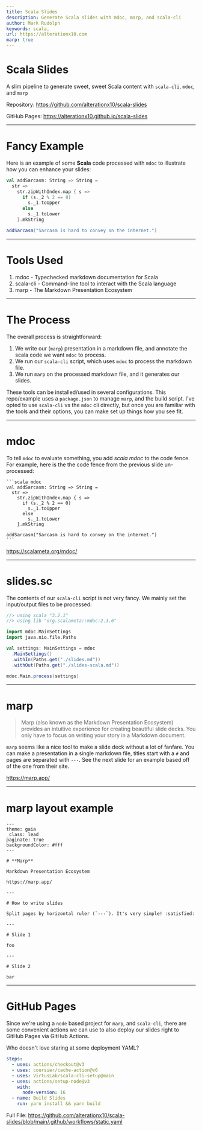 ```yaml
---
title: Scala Slides
description: Generate Scala slides with mdoc, marp, and scala-cli
author: Mark Rudolph
keywords: scala,
url: https://alterationx10.com
marp: true
---
```


# Scala Slides

A slim pipeline to generate sweet, sweet Scala content with `scala-cli`, `mdoc`,
and `marp`

Repository: https://github.com/alterationx10/scala-slides

GitHub Pages: https://alterationx10.github.io/scala-slides

---

# Fancy Example

Here is an example of some **Scala** code processed with `mdoc` to illustrate
how you can enhance your slides:

```scala mdoc
val addSarcasm: String => String =
  str =>
    str.zipWithIndex.map { s =>
      if (s._2 % 2 == 0)
        s._1.toUpper
      else
        s._1.toLower
    }.mkString

addSarcasm("Sarcasm is hard to convey on the internet.")
```

---

# Tools Used

1. mdoc - Typechecked markdown documentation for Scala
2. scala-cli - Command-line tool to interact with the Scala language
3. marp - The Markdown Presentation Ecosystem

---

# The Process

The overall process is straightforward:

1. We write our (`marp`) presentation in a markdown file, and annotate the scala
   code we want `mdoc` to process.
2. We run our `scala-cli` script, which uses `mdoc` to process the markdown
   file.
3. We run `marp` on the processed markdown file, and it generates our slides.

These tools can be installed/used in several configurations. This repo/example
uses a `package.json` to manage `marp`, and the build script. I've opted to use
`scala-cli` vs the `mdoc` cli directly, but once you are familiar with the tools
and their options, you can make set up things how you see fit.

---

# mdoc

To tell `mdoc` to evaluate something, you add _scala mdoc_ to the code fence.
For example, here is the the code fence from the previous slide un-processed:

````
```scala mdoc
val addSarcasm: String => String =
  str =>
    str.zipWithIndex.map { s =>
      if (s._2 % 2 == 0)
        s._1.toUpper
      else
        s._1.toLower
    }.mkString

addSarcasm("Sarcasm is hard to convey on the internet.")
```
````

https://scalameta.org/mdoc/

---

# slides.sc

The contents of our `scala-cli` script is not very fancy. We mainly set the
input/output files to be processed:

```scala
//> using scala "3.2.1"
//> using lib "org.scalameta::mdoc:2.3.6"

import mdoc.MainSettings
import java.nio.file.Paths

val settings: MainSettings = mdoc
  .MainSettings()
  .withIn(Paths.get("./slides.md"))
  .withOut(Paths.get("./slides-scala.md"))

mdoc.Main.process(settings)
```

---

# marp

> Marp (also known as the Markdown Presentation Ecosystem) provides an intuitive
> experience for creating beautiful slide decks. You only have to focus on
> writing your story in a Markdown document.

`marp` seems like a nice tool to make a slide deck without a lot of fanfare. You
can make a presentation in a single markdown file, titles start with a `#` and
pages are separated with `---`. See the next slide for an example based off of
the one from their site.

https://marp.app/

---

# marp layout example

```
---
theme: gaia
_class: lead
paginate: true
backgroundColor: #fff
---

# **Marp**

Markdown Presentation Ecosystem

https://marp.app/

---

# How to write slides

Split pages by horizontal ruler (`---`). It's very simple! :satisfied:

---

# Slide 1

foo

---

# Slide 2

bar
```

---

# GitHub Pages

Since we're using a `node` based project for `marp`, and `scala-cli`, there are
some convenient actions we can use to also deploy our slides right to GitHub
Pages via GitHub Actions.

Who doesn't love staring at some deployment YAML?

```yaml
steps:
  - uses: actions/checkout@v3
  - uses: coursier/cache-action@v6
  - uses: VirtusLab/scala-cli-setup@main
  - uses: actions/setup-node@v3
    with:
      node-version: 16
  - name: Build Slides
    run: yarn install && yarn build
```

Full File:
https://github.com/alterationx10/scala-slides/blob/main/.github/workflows/static.yaml
